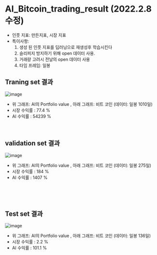 # AI_Bitcoin_trading_result (2022.2.8 수정)

- 인풋 지표: 만든지표, 시장 지표<br/>
- 특이사항:  
   1. 생성 된 인풋 지표를 딥러닝으로 재생성후 학습시킨다<br/>
   2. 슬리피지 방지하기 위해 open 데이터 사용.
   3. 거래량 고려시 전날의 open 데이터 사용
   4. 타임 프레임: 일봉

## Traning set 결과
![image](https://user-images.githubusercontent.com/60399060/152996989-2f2cfda6-b2fd-4e2a-8a39-f34ab641af82.png)
- 위 그래프: AI의 Portfolio value , 아래 그래프: 비트 코인  (데이터: 일봉 1010일)
- 시장 수익률 : 77.4 %
- AI 수익률 : 54239 %
 <br/><br/><br/>

## validation set 결과
![image](https://user-images.githubusercontent.com/60399060/152996777-c3b90284-7522-41aa-8f2f-ee940a168450.png)
- 위 그래프: AI의 Portfolio value , 아래 그래프: 비트 코인  (데이터: 일봉 275일)
- 시장 수익률 : 184 %
- AI 수익률 : 1407 %

 <br/><br/><br/>
 
## Test set 결과
![image](https://user-images.githubusercontent.com/60399060/152996869-7cbc3089-a4dd-470c-a7fa-a257b6e486f4.png)
- 위 그래프: AI의 Portfolio value , 아래 그래프: 비트 코인  (데이터: 일봉 136일)
- 시장 수익률 : 2.2 %
- AI 수익률 : 101.1 %
